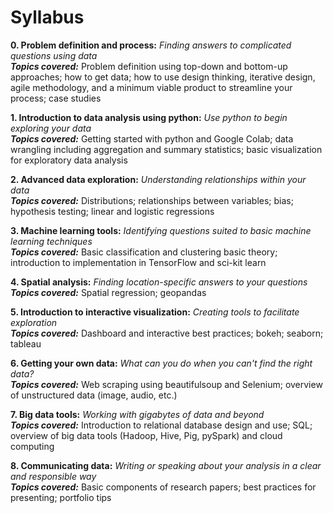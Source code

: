 # Syllabus 

**0. Problem definition and process:** *Finding answers to complicated questions using data*  
__*Topics covered:*__ Problem definition using top-down and bottom-up approaches; how to get data; how to use design thinking, iterative design, agile methodology, and a minimum viable product to streamline your process; case studies  
    
**1. Introduction to data analysis using python:** *Use python to begin exploring your data*  
__*Topics covered:*__ Getting started with python and Google Colab; data wrangling including aggregation and summary statistics; basic visualization for exploratory data analysis     
  
**2. Advanced data exploration:** *Understanding relationships within your data*  
__*Topics covered:*__ Distributions; relationships between variables; bias; hypothesis testing; linear and logistic regressions  
  
**3. Machine learning tools:** *Identifying questions suited to basic machine learning techniques*  
__*Topics covered:*__ Basic classification and clustering basic theory; introduction to implementation in TensorFlow and sci-kit learn  
  
**4. Spatial analysis:** *Finding location-specific answers to your questions*  
__*Topics covered:*__ Spatial regression; geopandas  
  
**5. Introduction to interactive visualization:** *Creating tools to facilitate exploration*  
__*Topics covered:*__ Dashboard and interactive best practices; bokeh; seaborn; tableau  
  
**6. Getting your own data:** *What can you do when you can't find the right data?*  
__*Topics covered:*__  Web scraping using beautifulsoup and Selenium; overview of unstructured data (image, audio, etc.)
  
**7. Big data tools:** *Working with gigabytes of data and beyond*  
__*Topics covered:*__ Introduction to relational database design and use; SQL; overview of big data tools (Hadoop, Hive, Pig, pySpark) and cloud computing  
  
**8. Communicating data:** *Writing or speaking about your analysis in a clear and responsible way*  
__*Topics covered:*__ Basic components of research papers; best practices for presenting; portfolio tips  
  
